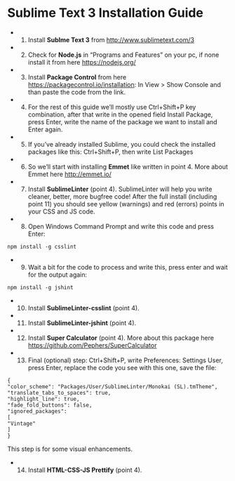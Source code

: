 # Sublime Text 3 Installation Guide
* 1. Install <strong>Sublme Text 3</strong> from http://www.sublimetext.com/3
* 2. Check for <strong>Node.js</strong> in “Programs and Features” on your pc, if none install it from here https://nodejs.org/
* 3. Install <strong>Package Control</strong> from here https://packagecontrol.io/installation: In View > Show Console and than paste the code from the link.
* 4. For the rest of this guide we’ll mostly use Ctrl+Shift+P key combination, after that write in the opened field Install Package, press Enter, write the name of the package we want to install and Enter again.
* 5. If you’ve already installed Sublime, you could check the installed packages like this: Ctrl+Shift+P, then write List Packages
* 6. So we’ll start with installing <strong>Emmet</strong> like written in point 4. More about Emmet here http://emmet.io/
* 7. Install <strong>SublimeLinter</strong> (point 4). SublimeLinter will help you write cleaner, better, more bugfree code! After the full install (including point 11) you should see yellow (warnings) and red (errors) points in your CSS and JS code.
* 8. Open Windows Command Prompt and write this code and press Enter:
```
npm install -g csslint
```
* 9. Wait a bit for the code to process and write this, press enter and wait for the output again:
```
npm install -g jshint
```
* 10. Install <strong>SublimeLinter-csslint</strong> (point 4).
* 11. Install <strong>SublimeLinter-jshint</strong> (point 4).
* 12. Install <strong>Super Calculator</strong> (point 4). More about this package here https://github.com/Pephers/SuperCalculator
* 13. Final (optional) step: Ctrl+Shift+P, write Preferences: Settings User, press Enter, replace the code you see with this one, save the file:
```
{
"color_scheme": "Packages/User/SublimeLinter/Monokai (SL).tmTheme",
"translate_tabs_to_spaces": true,
"highlight_line": true,
"fade_fold_buttons": false,
"ignored_packages":
[
"Vintage"
]
}
```
This step is for some visual enhancements.
* 14. Install <strong>HTML-CSS-JS Prettify</strong> (point 4).
